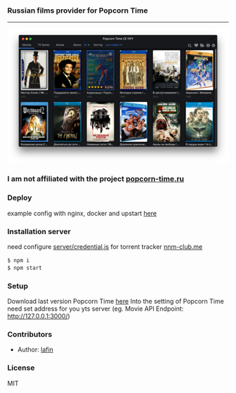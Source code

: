 ### Russian films provider for Popcorn Time
___

![](screenshot.png)
### I am not affiliated with the project [popcorn-time.ru](http://popcorn-time.ru/)

### Deploy
example config with nginx, docker and upstart [here](docs/SETUP.md)

### Installation server
need configure [server/credential.js](server/credential.js) for torrent tracker [nnm-club.me](http://nnm-club.me)

```bash
$ npm i
$ npm start
```

### Setup
Download last version Popcorn Time [here](http://popcorntime.ag) Into the setting of Popcorn Time need set address for you yts server (eg. Movie API Endpoint: http://127.0.0.1:3000/)

### Contributors

 * Author: [lafin](https://github.com/lafin)

### License

  MIT

